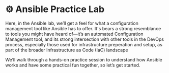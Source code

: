 # ⚙️ Ansible Practice Lab

Here, in the Ansible lab, we’ll get a feel for what a configuration management tool like Ansible has to offer. It's bears a strong resemblance to tools you might have heard of—it’s an automated Configuration Management tool,
and its strong intersection with other tools in the DevOps process, especially those used for infrastructure preperation and setup, as part of the broader Infrastructure as Code (IaC) landscape

We’ll walk through a hands-on practice session to understand how Ansible works and have some practical fun together, so let’s get started.
